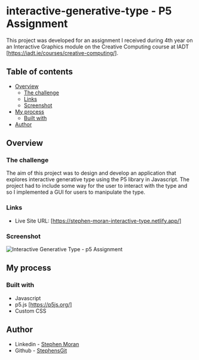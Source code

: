 # interactive-generative-type - P5 Assignment

This project was developed for an assignment I received during 4th year on an Interactive Graphics module on the Creative Computing course at IADT [https://iadt.ie/courses/creative-computing/]. 


## Table of contents

- [Overview](#overview)
  - [The challenge](#the-challenge)
  - [Links](#links)
  - [Screenshot](#screenshot)
- [My process](#my-process)
  - [Built with](#built-with)
- [Author](#author)

## Overview

### The challenge

The aim of this project was to design and develop an application that explores interactive generative type using the P5 library in Javascript. The project had to include some way for the user to interact with the type and so I implemented a GUI for users to manipulate the type.

### Links

- Live Site URL: [https://stephen-moran-interactive-type.netlify.app/]

### Screenshot
![Interactive Generative Type - p5 Assignment](https://user-images.githubusercontent.com/45046901/141008598-4465f7c2-e3d6-4b39-afcd-3f5ef39997f5.png)

## My process

### Built with

- Javascript
- p5.js [https://p5js.org/]
- Custom CSS

## Author

- Linkedin - [Stephen Moran](https://www.linkedin.com/in/stephen-moran-/)
- Github - [StephensGit](https://github.com/StephensGit)

